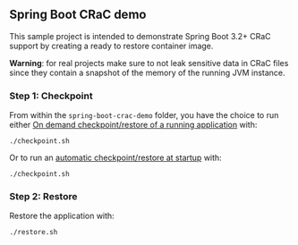 ## Spring Boot CRaC demo

This sample project is intended to demonstrate Spring Boot 3.2+ CRaC support by creating a ready to restore container image.

**Warning**: for real projects make sure to not leak sensitive data in CRaC files since they contain a snapshot of the memory of the running JVM instance. 

### Step 1: Checkpoint

From within the `spring-boot-crac-demo` folder, you have the choice to run either [On demand checkpoint/restore of a running application](https://docs.spring.io/spring-framework/reference/6.1/integration/checkpoint-restore.html#_on_demand_checkpointrestore_of_a_running_application) with:
```
./checkpoint.sh
```

Or to run an [automatic checkpoint/restore at startup](https://docs.spring.io/spring-framework/reference/6.1/integration/checkpoint-restore.html#_automatic_checkpointrestore_at_startup) with:
```
./checkpoint.sh
```

### Step 2: Restore
Restore the application with:
```
./restore.sh
```
